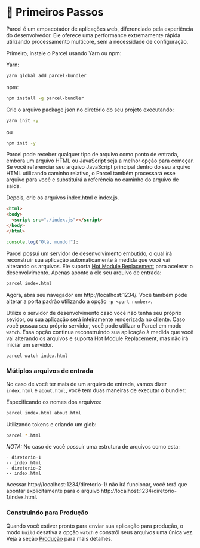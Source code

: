 # 🚀 Primeiros Passos

Parcel é um empacotador de aplicações web, diferenciado pela experiência do desenvolvedor. Ele oferece uma performance extremamente rápida utilizando processamento multicore, sem a necessidade de configuração.

Primeiro, instale o Parcel usando Yarn ou npm:

Yarn:
```bash
yarn global add parcel-bundler
```

npm:
```bash
npm install -g parcel-bundler
```

Crie o arquivo package.json no diretório do seu projeto executando:

```bash
yarn init -y
```
ou
```bash
npm init -y
```

Parcel pode receber qualquer tipo de arquivo como ponto de entrada, embora um arquivo HTML ou JavaScript seja a melhor opção para começar. Se você referenciar seu arquivo JavaScript principal dentro do seu arquivo HTML utilizando caminho relativo, o Parcel também processará esse arquivo para você e substituirá a referência no caminho do arquivo de saída.

Depois, crie os arquivos index.html e index.js.

```html
<html>
<body>
  <script src="./index.js"></script>
</body>
</html>
```

```javascript
console.log("Olá, mundo!");
```

Parcel possui um servidor de desenvolvimento embutido, o qual irá reconstruir sua aplicação automaticamente à medida que você vai alterando os arquivos. Ele suporta [Hot Module Replacement](hmr.html) para acelerar o desenvolvimento. Apenas aponte a ele seu arquivo de entrada:

```bash
parcel index.html
```

Agora, abra seu navegador em http://localhost:1234/. Você também pode alterar a porta padrão utilizando a opção `-p <port number>`.

Utilize o servidor de desenvolvimento caso você não tenha seu próprio sevidor, ou sua aplicação será inteiramente renderizada no cliente. Caso você possua seu próprio servidor, você pode utilizar o Parcel em modo `watch`. Essa opção continua reconstruindo sua aplicação à medida que você vai alterando os arquivos e suporta Hot Module Replacement, mas não irá iniciar um servidor.

```bash
parcel watch index.html
```

### Mútiplos arquivos de entrada

No caso de você ter mais de um arquivo de entrada, vamos dizer `index.html` e `about.html`, você tem duas maneiras de executar o bundler:

Especificando os nomes dos arquivos:
```bash
parcel index.html about.html
```

Utilizando tokens e criando um glob:
```bash
parcel *.html
```

*NOTA:* No caso de você possuir uma estrutura de arquivos como esta:
```
- diretorio-1
-- index.html
- diretorio-2
-- index.html
```

Acessar http://localhost:1234/diretorio-1/ não irá funcionar, você terá que apontar explicitamente para o arquivo  http://localhost:1234/diretorio-1/index.html.

### Construindo para Produção

Quando você estiver pronto para enviar sua aplicação para produção, o modo `build` desativa a opção `watch` e constrói seus arquivos uma única vez. Veja a seção [Produção](production.html) para mais detalhes.
